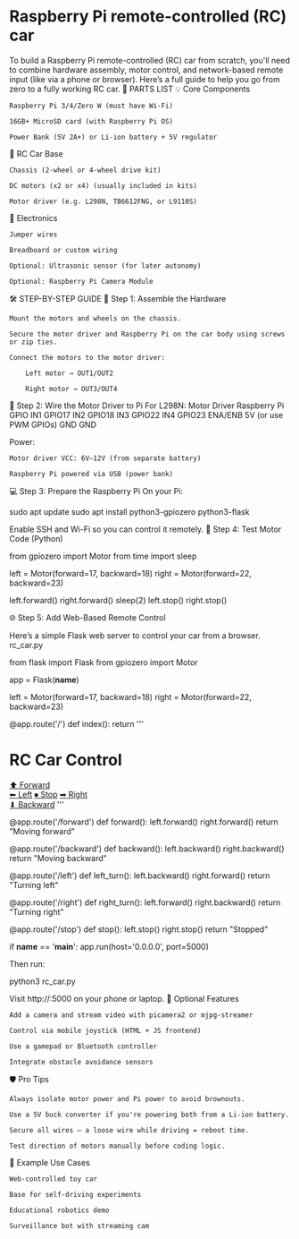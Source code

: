 # Raspberry Pi remote-controlled (RC) car

To build a Raspberry Pi remote-controlled (RC) car from scratch, you'll need to combine hardware assembly, motor control, and network-based remote input (like via a phone or browser). Here’s a full guide to help you go from zero to a fully working RC car.
🧰 PARTS LIST
💡 Core Components

    Raspberry Pi 3/4/Zero W (must have Wi-Fi)

    16GB+ MicroSD card (with Raspberry Pi OS)

    Power Bank (5V 2A+) or Li-ion battery + 5V regulator

🚗 RC Car Base

    Chassis (2-wheel or 4-wheel drive kit)

    DC motors (x2 or x4) (usually included in kits)

    Motor driver (e.g. L298N, TB6612FNG, or L9110S)

🔌 Electronics

    Jumper wires

    Breadboard or custom wiring

    Optional: Ultrasonic sensor (for later autonomy)

    Optional: Raspberry Pi Camera Module

🛠 STEP-BY-STEP GUIDE
🔧 Step 1: Assemble the Hardware

    Mount the motors and wheels on the chassis.

    Secure the motor driver and Raspberry Pi on the car body using screws or zip ties.

    Connect the motors to the motor driver:

        Left motor → OUT1/OUT2

        Right motor → OUT3/OUT4

🔌 Step 2: Wire the Motor Driver to Pi
For L298N:
Motor Driver Raspberry Pi GPIO
IN1 GPIO17
IN2 GPIO18
IN3 GPIO22
IN4 GPIO23
ENA/ENB 5V (or use PWM GPIOs)
GND GND

Power:

    Motor driver VCC: 6V–12V (from separate battery)

    Raspberry Pi powered via USB (power bank)

💻 Step 3: Prepare the Raspberry Pi
On your Pi:

sudo apt update
sudo apt install python3-gpiozero python3-flask

Enable SSH and Wi-Fi so you can control it remotely.
🧪 Step 4: Test Motor Code (Python)

from gpiozero import Motor
from time import sleep

left = Motor(forward=17, backward=18)
right = Motor(forward=22, backward=23)

left.forward()
right.forward()
sleep(2)
left.stop()
right.stop()

🌐 Step 5: Add Web-Based Remote Control

Here’s a simple Flask web server to control your car from a browser.
rc_car.py

from flask import Flask
from gpiozero import Motor

app = Flask(**name**)

left = Motor(forward=17, backward=18)
right = Motor(forward=22, backward=23)

@app.route('/')
def index():
return '''
<h1>RC Car Control</h1>
<a href="/forward">⬆ Forward</a><br>
<a href="/left">⬅ Left</a>
<a href="/stop">⏹ Stop</a>
<a href="/right">➡ Right</a><br>
<a href="/backward">⬇ Backward</a>
'''

@app.route('/forward')
def forward():
left.forward()
right.forward()
return "Moving forward"

@app.route('/backward')
def backward():
left.backward()
right.backward()
return "Moving backward"

@app.route('/left')
def left_turn():
left.backward()
right.forward()
return "Turning left"

@app.route('/right')
def right_turn():
left.forward()
right.backward()
return "Turning right"

@app.route('/stop')
def stop():
left.stop()
right.stop()
return "Stopped"

if **name** == '**main**':
app.run(host='0.0.0.0', port=5000)

Then run:

python3 rc_car.py

Visit http://<pi-ip>:5000 on your phone or laptop.
🧠 Optional Features

    Add a camera and stream video with picamera2 or mjpg-streamer

    Control via mobile joystick (HTML + JS frontend)

    Use a gamepad or Bluetooth controller

    Integrate obstacle avoidance sensors

🛡 Pro Tips

    Always isolate motor power and Pi power to avoid brownouts.

    Use a 5V buck converter if you're powering both from a Li-ion battery.

    Secure all wires — a loose wire while driving = reboot time.

    Test direction of motors manually before coding logic.

🧪 Example Use Cases

    Web-controlled toy car

    Base for self-driving experiments

    Educational robotics demo

    Surveillance bot with streaming cam

